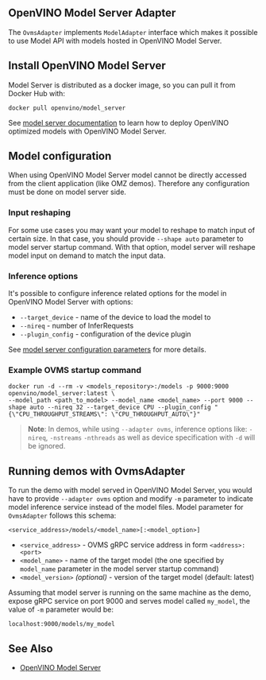 
## OpenVINO Model Server Adapter

The `OvmsAdapter` implements `ModelAdapter` interface which makes it possible to use Model API with models hosted in OpenVINO Model Server.


## Install OpenVINO Model Server

Model Server is distributed as a docker image, so you can pull it from Docker Hub with:

```
docker pull openvino/model_server
```

See [model server documentation](https://github.com/openvinotoolkit/model_server/blob/main/docs/docker_container.md) to learn how to deploy OpenVINO optimized models with OpenVINO Model Server.

## Model configuration

When using OpenVINO Model Server model cannot be directly accessed from the client application (like OMZ demos). Therefore any configuration must be done on model server side.

### Input reshaping

For some use cases you may want your model to reshape to match input of certain size. In that case, you should provide `--shape auto` parameter to model server startup command. With that option, model server will reshape model input on demand to match the input data.

### Inference options

It's possible to configure inference related options for the model in OpenVINO Model Server with options:
- `--target_device` - name of the device to load the model to
- `--nireq` - number of InferRequests
- `--plugin_config` - configuration of the device plugin

See [model server configuration parameters](https://github.com/openvinotoolkit/model_server/blob/main/docs/docker_container.md#configuration-parameters) for more details.

### Example OVMS startup command
```
docker run -d --rm -v <models_repository>:/models -p 9000:9000 openvino/model_server:latest \
--model_path <path_to_model> --model_name <model_name> --port 9000 --shape auto --nireq 32 --target_device CPU --plugin_config "{\"CPU_THROUGHPUT_STREAMS\": \"CPU_THROUGHPUT_AUTO\"}"
```

> **Note**: In demos, while using `--adapter ovms`, inference options like: `-nireq`, `-nstreams` `-nthreads` as well as device specification with `-d` will be ignored.

## Running demos with OvmsAdapter

To run the demo with model served in OpenVINO Model Server, you would have to provide `--adapter ovms` option and modify `-m` parameter to indicate model inference service instead of the model files. Model parameter for `OvmsAdapter` follows this schema:

```<service_address>/models/<model_name>[:<model_option>]```

- `<service_address>` - OVMS gRPC service address in form `<address>:<port>`
- `<model_name>` - name of the target model (the one specified by `model_name` parameter in the model server startup command)
- `<model_version>` *(optional)* - version of the target model (default: latest)

 Assuming that model server is running on the same machine as the demo, expose gRPC service on port 9000 and serves model called `my_model`, the value of `-m` parameter would be:

`localhost:9000/models/my_model`

## See Also

* [OpenVINO Model Server](https://github.com/openvinotoolkit/model_server)
